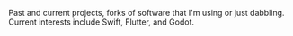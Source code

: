 Past and current projects, forks of software that I'm using or just dabbling. Current interests include Swift, Flutter, and Godot.

